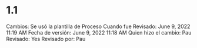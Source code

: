 # 1.1

Cambios: Se usó la plantilla de Proceso
Cuando fue Revisado: June 9, 2022 11:19 AM
Fecha de  versión: June 9, 2022 11:18 AM
Quien hizo el cambio: Pau
Revisado: Yes
Revisado por: Pau